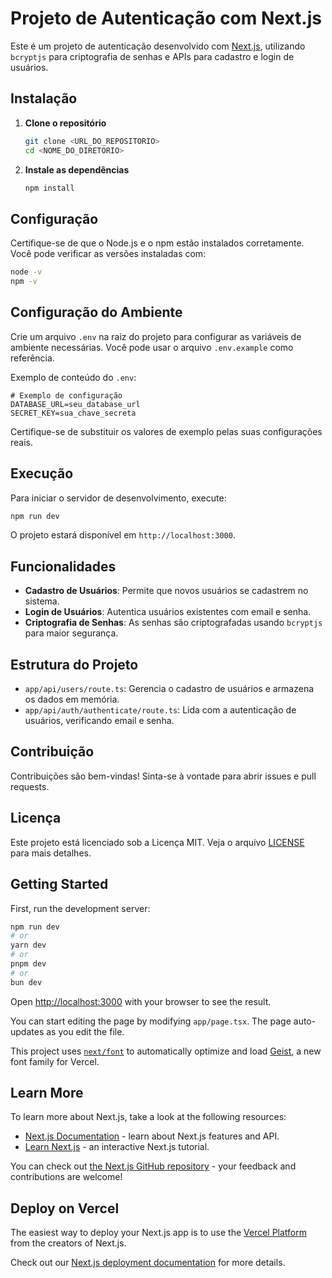 # Projeto de Autenticação com Next.js

Este é um projeto de autenticação desenvolvido com [Next.js](https://nextjs.org), utilizando `bcryptjs` para criptografia de senhas e APIs para cadastro e login de usuários.

## Instalação

1. **Clone o repositório**
   ```bash
   git clone <URL_DO_REPOSITORIO>
   cd <NOME_DO_DIRETORIO>
   ```

2. **Instale as dependências**
   ```bash
   npm install
   ```

## Configuração

Certifique-se de que o Node.js e o npm estão instalados corretamente. Você pode verificar as versões instaladas com:

```bash
node -v
npm -v
```

## Configuração do Ambiente

Crie um arquivo `.env` na raiz do projeto para configurar as variáveis de ambiente necessárias. Você pode usar o arquivo `.env.example` como referência.

Exemplo de conteúdo do `.env`:

```
# Exemplo de configuração
DATABASE_URL=seu_database_url
SECRET_KEY=sua_chave_secreta
```

Certifique-se de substituir os valores de exemplo pelas suas configurações reais.

## Execução

Para iniciar o servidor de desenvolvimento, execute:

```bash
npm run dev
```

O projeto estará disponível em `http://localhost:3000`.

## Funcionalidades

- **Cadastro de Usuários**: Permite que novos usuários se cadastrem no sistema.
- **Login de Usuários**: Autentica usuários existentes com email e senha.
- **Criptografia de Senhas**: As senhas são criptografadas usando `bcryptjs` para maior segurança.

## Estrutura do Projeto

- `app/api/users/route.ts`: Gerencia o cadastro de usuários e armazena os dados em memória.
- `app/api/auth/authenticate/route.ts`: Lida com a autenticação de usuários, verificando email e senha.

## Contribuição

Contribuições são bem-vindas! Sinta-se à vontade para abrir issues e pull requests.

## Licença

Este projeto está licenciado sob a Licença MIT. Veja o arquivo [LICENSE](LICENSE) para mais detalhes.

## Getting Started

First, run the development server:

```bash
npm run dev
# or
yarn dev
# or
pnpm dev
# or
bun dev
```

Open [http://localhost:3000](http://localhost:3000) with your browser to see the result.

You can start editing the page by modifying `app/page.tsx`. The page auto-updates as you edit the file.

This project uses [`next/font`](https://nextjs.org/docs/app/building-your-application/optimizing/fonts) to automatically optimize and load [Geist](https://vercel.com/font), a new font family for Vercel.

## Learn More

To learn more about Next.js, take a look at the following resources:

- [Next.js Documentation](https://nextjs.org/docs) - learn about Next.js features and API.
- [Learn Next.js](https://nextjs.org/learn) - an interactive Next.js tutorial.

You can check out [the Next.js GitHub repository](https://github.com/vercel/next.js) - your feedback and contributions are welcome!

## Deploy on Vercel

The easiest way to deploy your Next.js app is to use the [Vercel Platform](https://vercel.com/new?utm_medium=default-template&filter=next.js&utm_source=create-next-app&utm_campaign=create-next-app-readme) from the creators of Next.js.

Check out our [Next.js deployment documentation](https://nextjs.org/docs/app/building-your-application/deploying) for more details.
